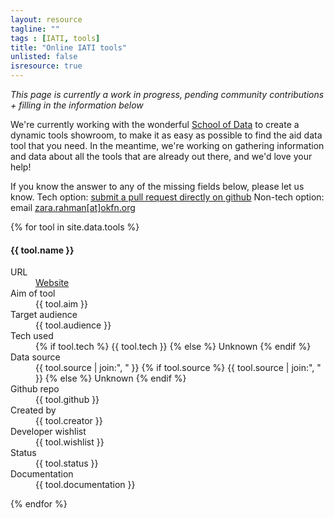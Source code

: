 ```yaml
---
layout: resource
tagline: ""
tags : [IATI, tools]
title: "Online IATI tools"
unlisted: false
isresource: true
---
```


*This page is currently a work in progress, pending community contributions + filling in the information below*

We're currently working with the wonderful [School of Data](http://schoolofdata.org) to create a dynamic tools showroom, to make it as easy as possible to find the aid data tool that you need. In the meantime, we're working on gathering information and data about all the tools that are already out there, and we'd love your help! 

If you know the answer to any of the missing fields below, please let us know.
Tech option: [submit a pull request directly on github](https://github.com/zararah/opendevtoolkit/blob/gh-pages/resources/online-iati-tools.md)
Non-tech option: email [zara.rahman[at]okfn.org](mailto:zara.rahman@okfn.org)

{% for tool in site.data.tools %}
<h4>{{ tool.name }}</h4>
<dl class="dl-horizontal">
 <dt>URL</dt>
  <dd>
  	<a href="{{ tool.url }}">Website</a>
  </dd>	
	<dt>Aim of tool</dt>
	<dd>{{ tool.aim }}</dd>
	<dt>Target audience</dt>
	<dd>{{ tool.audience }}</dd>  
	<dt>Tech used</dt>		
	<dd>
		{% if tool.tech %}
			{{ tool.tech }}
		{% else %}
			<span class="txt-muted">Unknown</span>
		{% endif %}
	</dd>
	<dt>Data source</dt>
	<dd>{{ tool.source | join:", " }}
		{% if tool.source %}
			{{ tool.source | join:", " }}
		{% else %}
			<span class="txt-muted">Unknown</span>
		{% endif %}
	</dd>
	<dt>Github repo</dt> 
	<dd>{{ tool.github }}</dd>
	<dt>Created by</dt>
	<dd>{{ tool.creator }}</dd>
	<dt>Developer wishlist</dt>
	<dd>{{ tool.wishlist }}</dd>
	<dt>Status</dt>
	<dd>{{ tool.status }}</dd>
	<dt>Documentation</dt>
	<dd>{{ tool.documentation }}</dd>
</dl>
{% endfor %}

